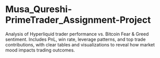 # Musa_Qureshi-PrimeTrader_Assignment-Project
Analysis of Hyperliquid trader performance vs. Bitcoin Fear &amp; Greed sentiment. Includes PnL, win rate, leverage patterns, and top trade contributions, with clear tables and visualizations to reveal how market mood impacts trading outcomes.
